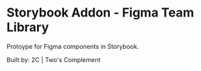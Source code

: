 # Storybook Addon - Figma Team Library

Protoype for Figma components in Storybook.

Built by: 2C | Two's Complement

